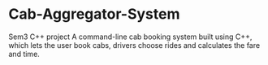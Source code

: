 # Cab-Aggregator-System
Sem3 C++ project
A command-line cab booking system built using C++, which lets the user book cabs, drivers choose rides and calculates the fare and time.
